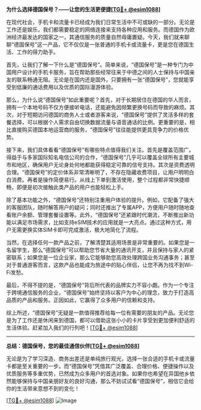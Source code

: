 **为什么选择德国保号？——让您的生活更便捷[[TG💪+ @esim1088](https://t.me/s/esim1088)]**

在现代社会，手机卡和流量卡已经成为我们日常生活中不可或缺的一部分。无论是工作还是娱乐，我们都需要稳定的网络连接来支持各种应用和服务。而德国作为欧洲经济最发达的国家之一，其通信服务的质量自然毋庸置疑。今天，我们就来聊聊“德国保号”这一产品，它不仅仅是一张普通的手机卡或流量卡，更是您在德国生活、工作的得力助手。

首先，让我们了解一下什么是“德国保号”。简单来说，“德国保号”是一种专门为中国用户设计的手机卡服务，旨在帮助那些经常往来于中德之间的人士保持与中国亲友的联系畅通无阻。无论是在国内还是国外，只要拥有一张“德国保号”，您就能享受到低廉的通话费用以及优质的国际漫游体验。

那么，为什么说“德国保号”如此重要呢？首先，对于长期居住在德国的华人而言，拥有一个本地号码不仅方便接听电话，还能避免因频繁更换号码而导致的麻烦。其次，对于短期访问德国的商务人士或者游客来说，“德国保号”提供了灵活多样的套餐选择，可以根据个人需求自由切换数据流量与语音通话的比例。更重要的是，相比直接购买德国本地运营商的服务，“德国保号”往往能提供更具竞争力的价格优势。

接下来，我们具体看看“德国保号”有哪些特点值得我们关注。首先是覆盖范围广。得益于与多家国际知名电信公司的合作，“德国保号”几乎可以覆盖全球所有主要城市和地区，确保用户无论身处何地都能获得稳定可靠的信号支持。其次是资费透明合理。“德国保号”的定价体系非常清晰明了，不存在隐藏收费项目，让用户明明白白消费。再者是操作简便易行。从线上下单到激活使用，整个过程都非常快捷顺畅，即便是初次接触此类产品的用户也能轻松上手。

除了基本功能之外，“德国保号”还特别注重用户体验的提升。例如，它配备了强大的客服团队，随时解答用户的疑问；同时还推出了专属APP，方便用户随时随地查看账户余额、管理套餐设置等。此外，“德国保号”还紧跟时代潮流，不断推出新功能以满足市场需求，比如支持eSIM技术的应用就是一大亮点。通过这种方式，用户无需更换实体SIM卡即可完成激活，极大地简化了流程。

当然，在选择任何一款产品之前，了解清楚其适用场景是非常重要的。如果您是一名留学生，那么“德国保号”可以帮助您节省大量的通讯开支，并且保持与家人的紧密联系；如果您是一位企业家，那么它能够助您高效处理跨国业务沟通事务；甚至对于普通游客而言，这款产品也能成为旅途中的贴心伴侣，让您不再为找不到Wi-Fi发愁。

最后，不得不提的是，“德国保号”背后所代表的品牌实力不容小觑。作为一个专注于跨境通信服务的企业，“德国保号”始终坚持以客户为中心的理念，致力于打造高品质的产品和服务。正因如此，它赢得了众多用户的信赖和支持。

综上所述，“德国保号”无疑是一款值得推荐给每一位有需要的朋友的产品。无论您是为了工作还是休闲来到德国，都可以借助这张小小的卡片享受到更加便利舒适的生活体验。赶紧加入我们的行列吧！[[TG💪+ @esim1088](https://t.me/s/esim1088)]

---

**总结：德国保号，您的最佳通信伙伴[[TG💪+ @esim1088](https://t.me/s/esim1088)]**

无论是为了学习深造、商务出差还是单纯旅行观光，选择一张合适的手机卡或流量卡都是至关重要的一步。而“德国保号”凭借其广泛覆盖、合理价格、便捷操作以及优质服务等多重优势，已然成为众多用户的首选对象。如果你也希望在异国他乡依然能够保持与中国亲朋好友的良好沟通，那么不妨试试看“德国保号”，相信它会给你的生活带来意想不到的变化！

[[TG💪+ @esim1088](https://t.me/s/esim1088)] ![Image](https://i.postimg.cc/4NQfJmqS/Snipaste-2025-05-13-00-14-12.png)